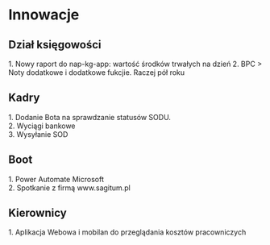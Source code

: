 # Innowacje

<h2>Dział księgowości</h2>
1. Nowy raport do nap-kg-app: wartość środków trwałych na dzień 
2. BPC > Noty dodatkowe i dodatkowe fukcjie. Raczej pół roku 

<h2>Kadry</h2>
1. Dodanie Bota na sprawdzanie statusów SODU. <br>
2. Wyciągi bankowe <br>
3. Wysyłanie SOD


<h2>Boot</h2> 
1. Power Automate Microsoft <br>
2. Spotkanie z firmą  www.sagitum.pl

<h2>Kierownicy</h2>
1. Aplikacja Webowa i mobilan do przeglądania kosztów pracowniczych 



